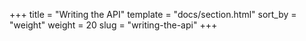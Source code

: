 +++
title = "Writing the API"
template = "docs/section.html"
sort_by = "weight"
weight = 20
slug = "writing-the-api"
+++